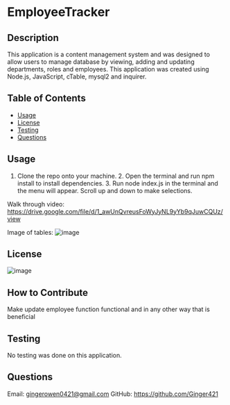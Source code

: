 # EmployeeTracker

## Description
This application is a content management system and was designed to allow users to manage database by viewing, adding and updating departments, roles and employees. This application was created using Node.js, JavaScript, cTable, mysql2 and inquirer.

## Table of Contents
* [Usage](#usage)
* [License](#)
* [Testing](#testing)
* [Questions](#questions)

## Usage
1. Clone the repo onto your machine. 2. Open the terminal and run npm install to install dependencies. 3. Run node index.js in the terminal and the menu will appear. Scroll up and down to make selections.

Walk through video: https://drive.google.com/file/d/1_awUnQvreusFoWyJyNL9yYb9qJuwCQUz/view

Image of tables:
![image](https://user-images.githubusercontent.com/101539821/198384624-b882fe87-2f30-4b47-9cb7-92a7cf2384c7.png)

## License
![image](https://user-images.githubusercontent.com/101539821/195421205-75d9058a-9528-4224-8a53-491b47f330e9.png)

## How to Contribute 
Make update employee function functional and in any other way that is beneficial

## Testing 
No testing was done on this application.

## Questions
Email: gingerowen0421@gmail.com
GitHub: https://github.com/Ginger421
